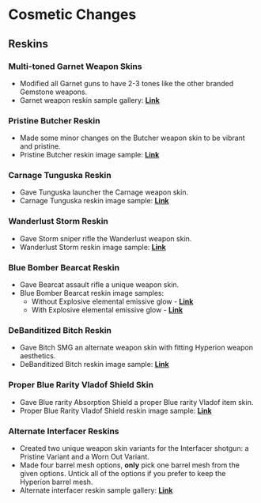 Cosmetic Changes
======

Reskins
------

### Multi-toned Garnet Weapon Skins
* Modified all Garnet guns to have 2-3 tones like the other branded Gemstone weapons.
* Garnet weapon reskin sample gallery: [**Link**](https://imgur.com/a/ewLsY)


### Pristine Butcher Reskin
* Made some minor changes on the Butcher weapon skin to be vibrant and pristine.
* Pristine Butcher reskin image sample: [**Link**](https://i.imgur.com/xwPltye.jpg)


### Carnage Tunguska Reskin
* Gave Tunguska launcher the Carnage weapon skin.
* Carnage Tunguska reskin image sample: [**Link**](https://i.imgur.com/JHU29Fw.jpg)


### Wanderlust Storm Reskin
* Gave Storm sniper rifle the Wanderlust weapon skin.
* Wanderlust Storm reskin image sample: [**Link**](https://i.imgur.com/SrAxwlS.jpg)

### Blue Bomber Bearcat Reskin
* Gave Bearcat assault rifle a unique weapon skin.
* Blue Bomber Bearcat reskin image samples:
  * Without Explosive elemental emissive glow - [**Link**](https://i.imgur.com/ODTPEVk.jpg)
  * With Explosive elemental emissive glow - [**Link**](https://i.imgur.com/wF5qt7h.jpg)

### DeBanditized Bitch Reskin
* Gave Bitch SMG an alternate weapon skin with fitting Hyperion weapon aesthetics.
* DeBanditized Bitch reskin image sample: [**Link**](https://i.imgur.com/S44g7bP.jpg)

### Proper Blue Rarity Vladof Shield Skin
* Gave Blue rarity Absorption Shield a proper Blue rarity Vladof item skin.
* Proper Blue Rarity Vladof Shield reskin image sample: [**Link**](https://i.imgur.com/HPHpQUD.jpg)

### Alternate Interfacer Reskins
* Created two unique weapon skin variants for the Interfacer shotgun: a Pristine Variant and a Worn Out Variant.
* Made four barrel mesh options, **only** pick one barrel mesh from the given options. Untick all of the options if you prefer to keep the Hyperion barrel mesh.
* Alternate interfacer reskin sample gallery: [**Link**](https://imgur.com/a/Df1wm)
